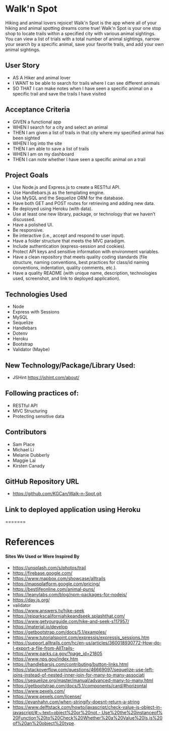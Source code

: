 # Walk'n Spot

Hiking and animal lovers rejoice! Walk'n Spot is the app where all of your hiking and animal spotting dreams come true! Walk'n Spot is your one stop shop to locate trails within a specified city with various animal sightings.  You can view a list of trials with a total number of animal sightings, narrow your search by a specific animal, save your favorite trails, and add your own animal sightings.

## User Story

- AS A Hiker and animal lover
- I WANT to be able to search for trails where I can see different animals
- SO THAT I can make notes when I have seen a specific animal on a specific trail and save the trails I have visited

## Acceptance Criteria

- GIVEN a functional app
- WHEN I search for a city and select an animal
- THEN I am given a list of trails in that city where my specified animal has been sighted
- WHEN I log into the site
- THEN I am able to save a list of trails
- WHEN I am on my dashboard
- THEN I can note whether I have seen a specific animal on a trail

## Project Goals

- Use Node.js and Express.js to create a RESTful API.
- Use Handlebars.js as the templating engine.
- Use MySQL and the Sequelize ORM for the database.
- Have both GET and POST routes for retrieving and adding new data.
- Be deployed using Heroku (with data).
- Use at least one new library, package, or technology that we haven’t discussed.
- Have a polished UI.
- Be responsive.
- Be interactive (i.e., accept and respond to user input).
- Have a folder structure that meets the MVC paradigm.
- Include authentication (express-session and cookies).
- Protect API keys and sensitive information with environment variables.
- Have a clean repository that meets quality coding standards (file structure, naming conventions, best practices for class/id naming conventions, indentation, quality comments, etc.).
- Have a quality README (with unique name, description, technologies used, screenshot, and link to deployed application).

## Technologies Used

- Node
- Express with Sessions
- MySQL
- Sequelize
- Handlebars
- Dotenv
- Heroku
- Bootstrap
- Validator (Maybe)

## New Technology/Package/Library Used:

- JSHint https://jshint.com/about/

## Following practices of:

- RESTful API
- MVC Structuring
- Protecting sensitive data

## Contributors

- Sam Place
- Michael Li
- Melanie Dubberly
- Maggie Lai
- Kirsten Canady

## GitHub Repository URL

- https://github.com/KGCan/Walk-n-Spot.git

## Link to deployed application using Heroku


=======

# References

#### Sites We Used or Were Inspired By

- https://unsplash.com/s/photos/trail
- https://firebase.google.com/
- https://www.mapbox.com/showcase/alltrails
- https://mapsplatform.google.com/pricing/
- https://bestlifeonline.com/animal-puns/
- https://leanylabs.com/blog/npm-packages-for-nodejs/
- https://day.js.org/
- validator
- https://www.answers.tv/hike-seek
- https://reiparkscaliforniahikeandseek.splashthat.com/
- https://www.getyourguide.com/hike-and-seek-s117957/
- https://material.io/develop
- https://getbootstrap.com/docs/5.1/examples/
- https://www.tutorialspoint.com/expressjs/expressjs_sessions.htm
- https://support.alltrails.com/hc/en-us/articles/360018930772-How-do-I-export-a-file-from-AllTrails-
- https://www.parks.ca.gov/?page_id=21805
- https://www.nps.gov/index.htm
- https://handlebarsjs.com/contributing/button-links.html
- https://stackoverflow.com/questions/46669097/sequelize-use-left-joins-instead-of-nested-inner-join-for-many-to-many-associati
- https://sequelize.org/master/manual/advanced-many-to-many.html
- https://getbootstrap.com/docs/5.1/components/card/#horizontal
- https://www.pexels.com/
- https://www.pexels.com/license/
- https://evanhahn.com/when-stringify-doesnt-return-a-string
- https://www.delftstack.com/howto/javascript/check-value-is-object-in-javascript/#:~:text=object%20or%20not.-,Use%20the%20instanceof%20Function%20to%20Check%20Whether%20a%20Value%20Is,is%20of%20an%20object%20type.
